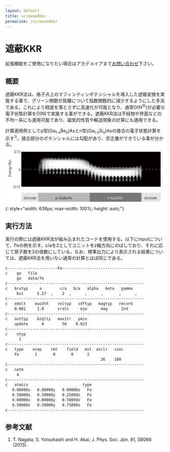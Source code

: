 ```yaml
---
layout: default
title: screenedkkr
permalink: /screenedkkr
---
```


# 遮蔽KKR

拡張機能をご使用になりたい場合はアカデメイアまで[お問い合わせ](https://www.academeia15.co.jp/akaikkrform)下さい。

## 概要

遮蔽KKR法は、格⼦点上のマフィンティンポテンシャルを導⼊した遮蔽変換を実施する事で、グリーン関数が距離について指数関数的に減少するようにした⼿法である。これにより精度を落とさずに⾼速化が可能となり、通常O(N<sup>3)</sup>)が必要な電⼦状態計算をO(N)で実施する事ができる。遮蔽KKR法は不純物や界⾯などの不均⼀系にも適⽤可能であり、磁気的性質や輸送現象の計算にも適⽤できる。

計算適用例としてp型(Ga<sub>1-x</sub>Be<sub>x</sub>)Asとn型(Ga<sub>1-x</sub>Si<sub>x</sub>)Asの接合の電⼦状態計算を示す<sup>1)</sup>。接合部分のポテンシャルには勾配があり、空乏層ができている事が分かる。
![scrkkr](../img/screenedkkr.png){: style="width: 636px; max-width: 100%; height: auto;"}

## 実行方法

実行の際には遮蔽KKR法が組み込まれたコードを使用する。以下にinputについて、Feの例を示す。c/aを2としてユニットをz軸方向にのばしており、それに応じて原子数を2の倍数にしている。なお、標準出力により表示される結果については、遮蔽KKR法を用いない通常の計算とほぼ同じである。

```
c----------------------Fe------------------------------------
c    go   file
     go   data/fe
c------------------------------------------------------------
c   brvtyp     a        c/a   b/a   alpha   beta   gamma
     bcc      5.27  ,    2  ,      ,      ,       ,      ,
c------------------------------------------------------------
c   edelt    ewidth    reltyp   sdftyp   magtyp   record
    0.001     1.0      srals     mjw      mag      2nd
c------------------------------------------------------------
c   outtyp    bzqlty   maxitr   pmix
    update      4        50    0.023
c------------------------------------------------------------
c    ntyp
      1
c------------------------------------------------------------
c   type    ncmp    rmt    field   mxl  anclr   conc
    Fe       1       0       0      2
                                          26    100
c------------------------------------------------------------
c   natm
     4
c------------------------------------------------------------
c   atmicx                        type
   0.00000x   0.00000y   0.00000z   Fe
   0.50000x   0.50000y   0.25000z   Fe
   0.00000x   0.00000y   0.50000z   Fe
   0.50000x   0.50000y   0.75000z   Fe
c------------------------------------------------------------
```

## 参考文献

1. T. Nagata, S. Yotsuhashi and H. Akai, J. Phys. Soc. Jpn. 81, SB066 (2013).